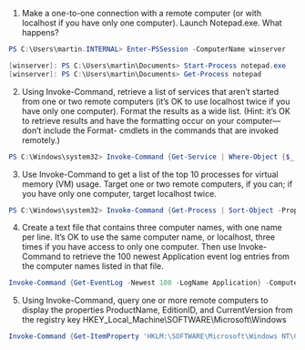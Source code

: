 1) Make a one-to-one connection with a remote computer (or with localhost if you have only one computer). Launch Notepad.exe. What happens?

```powershell
PS C:\Users\martin.INTERNAL> Enter-PSSession -ComputerName winserver

[winserver]: PS C:\Users\martin\Documents> Start-Process notepad.exe
[winserver]: PS C:\Users\martin\Documents> Get-Process notepad
```

2) Using Invoke-Command, retrieve a list of services that aren’t started from one or two remote computers (it’s OK to use localhost twice if you have only one computer). Format the results as a wide list. (Hint: it’s OK to retrieve results and have the formatting occur on your computer—don’t include the Format- cmdlets in the commands that are invoked remotely.)

```powershell
PS C:\Windows\system32> Invoke-Command {Get-Service | Where-Object {$_.Status -eq "stopped"}} -ComputerName winserver,localhost | Format-Wide -Column 4
```

3) Use Invoke-Command to get a list of the top 10 processes for virtual memory (VM) usage. Target one or two remote computers, if you can; if you have only one computer, target localhost twice.

```powershell
PS C:\Windows\system32> Invoke-Command {Get-Process | Sort-Object -Property VM -Descending | Select-Object -First 10} -ComputerName winserver,localhost
```

4) Create a text file that contains three computer names, with one name per line. It’s OK to use the same computer name, or localhost, three times if you have access to only one computer. Then use Invoke-Command to retrieve the 100 newest Application event log entries from the computer names listed in that file.
```powershell
Invoke-Command {Get-EventLog -Newest 100 -LogName Application} -ComputerName (Get-Content .\localhost-winserver-localhost.txt)
```

5) Using Invoke-Command, query one or more remote computers to display the properties ProductName, EditionID, and CurrentVersion from the registry key HKEY_Local_Machine\SOFTWARE\Microsoft\Windows 

```powershell
Invoke-Command {Get-ItemProperty 'HKLM:\SOFTWARE\Microsoft\Windows NT\CurrentVersion\' | Select-Object -Property ProductName,EditionID,CurrentVersion} -ComputerName winserver,localhost
```
